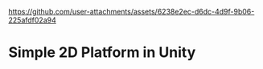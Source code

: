 https://github.com/user-attachments/assets/6238e2ec-d6dc-4d9f-9b06-225afdf02a94
# Simple 2D Platform in Unity



